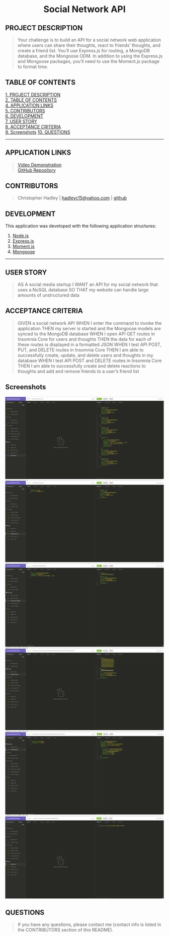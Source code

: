# <div align="center">**Social Network API**</div>

## **PROJECT DESCRIPTION**
> Your challenge is to build an API for a social network web application where users can share their thoughts, react to friends’ thoughts, and create a friend list. You’ll use Express.js for routing, a MongoDB database, and the Mongoose ODM. In addition to using the Express.js and Mongoose packages, you’ll need to use the Moment.js package to format time.

## **TABLE OF CONTENTS** 
[1. PROJECT DESCRIPTION](#PROJECT-DESCRIPTION)  
[2. TABLE OF CONTENTS](#TABLE-OF-CONTENTS)  
[4. APPLICATION LINKS](#APPLICATION-LINKS)  
[5. CONTRIBUTORS](#CONTRIBUTORS)  
[6. DEVELOPMENT](#DEVELOPMENT)  
[7. USER STORY](#USER-STORY)  
[8. ACCEPTANCE CRITERIA](#ACCEPTANCE-CRITERIA)  
[9. Screenshots](#SCREENSHOTS)
[10. QUESTIONS](#QUESTIONS)  

---

## **APPLICATION LINKS**
> [Video Demonstration]()  
> [GitHub Repository](https://github.com/hadleyc15/social-network-api)

## **CONTRIBUTORS** 
> Christopher Hadley | <hadleyc15@yahoo.com> | [github](https://github.com/hadleyc15)    

## **DEVELOPMENT**
This application was developed with the following application structures:

1. [Node.js](https://nodejs.org/en/)
2. [Express.js](http://expressjs.com/)
3. [Moment.js](https://momentjs.com/docs/)
4. [Mongoose](https://mongoosejs.com/)

---

## **USER STORY**

> AS A social media startup 
> I WANT an API for my social network that uses a NoSQL database
> SO THAT my website can handle large amounts of unstructured data

## **ACCEPTANCE CRITERIA**
> GIVEN a social network API
> WHEN I enter the command to invoke the application
> THEN my server is started and the Mongoose models are synced to the MongoDB database
> WHEN I open API GET routes in Insomnia Core for users and thoughts
> THEN the data for each of these routes is displayed in a formatted JSON
> WHEN I test API POST, PUT, and DELETE routes in Insomnia Core
> THEN I am able to successfully create, update, and delete users and thoughts in my database
> WHEN I test API POST and DELETE routes in Insomnia Core
> THEN I am able to successfully create and delete reactions to thoughts and add and remove friends to a user’s friend list

## **Screenshots**

<img src="/assets/images/Screenshot%20(101).png" />

<img src="/assets/images/Screenshot%20(102).png" />

<img src="/assets/images/Screenshot%20(103).png" />

<img src="/assets/images/Screenshot%20(104).png" />

<img src="/assets/images/Screenshot%20(105).png" />

<img src="/assets/images/Screenshot%20(106).png" />

## **QUESTIONS**
>If you have any questions, please contact me (contact info is listed in the CONTRIBUTORS section of this README).